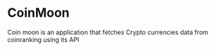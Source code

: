 # CoinMoon
Coin moon is an application that fetches Crypto currencies data from coinranking using its API
